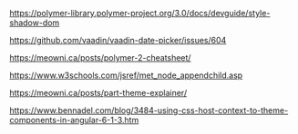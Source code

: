 https://polymer-library.polymer-project.org/3.0/docs/devguide/style-shadow-dom


https://github.com/vaadin/vaadin-date-picker/issues/604

<!DOCTYPE html>
<html>
<head>
  <script src="bower_components/webcomponentsjs/webcomponents-lite.js"></script>
  <link rel="import" href="bower_components/vaadin-date-picker/vaadin-date-picker.html">
</head>  

<body style="height: 100vh">
  <dom-module id="my-custom-stuff" theme-for="vaadin-text-field">
    <template>
      <style>
        :host([theme="my-theme"]) [part~="label"] {
          color: red;
        }
      </style>
    </template>
  </dom-module> 
  
  <vaadin-date-picker label="My label" theme="my-theme"></vaadin-date-picker>
  
</body>

</html>

https://meowni.ca/posts/polymer-2-cheatsheet/

https://www.w3schools.com/jsref/met_node_appendchild.asp

https://meowni.ca/posts/part-theme-explainer/

https://www.bennadel.com/blog/3484-using-css-host-context-to-theme-components-in-angular-6-1-3.htm